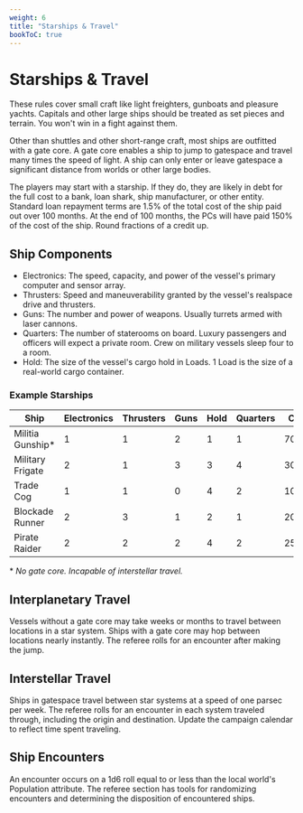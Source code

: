 ```yaml
---
weight: 6
title: "Starships & Travel"
bookToC: true
---
```


# Starships & Travel
These rules cover small craft like light freighters, gunboats and pleasure yachts. Capitals and other large ships should be treated as set pieces and terrain. You won't win in a fight against them.

Other than shuttles and other short-range craft, most ships are outfitted with a gate core. A gate core enables a ship to jump to gatespace and travel many times the speed of light. A ship can only enter or leave gatespace a significant distance from worlds or other large bodies.

The players may start with a starship. If they do, they are likely in debt for the full cost to a bank, loan shark, ship manufacturer, or other entity. Standard loan repayment terms are 1.5% of the total cost of the ship paid out over 100 months. At the end of 100 months, the PCs will have paid 150% of the cost of the ship. Round fractions of a credit up.

## Ship Components
* Electronics: The speed, capacity, and power of the vessel's primary computer and sensor array.
* Thrusters: Speed and maneuverability granted by the vessel's realspace drive and thrusters.
* Guns: The number and power of weapons. Usually turrets armed with laser cannons.
* Quarters: The number of staterooms on board. Luxury passengers and officers will expect a private room. Crew on military vessels sleep four to a room.
* Hold: The size of the vessel's cargo hold in Loads. 1 Load is the size of a real-world cargo container.

### Example Starships

| Ship | Electronics | Thrusters | Guns | Hold     | Quarters | Cost |
|------|---------|-------------|------|----------|-----------|-|
| Militia Gunship* | 1 | 1 | 2 | 1 | 1 | 700c | 
| Military Frigate | 2 | 1 | 3 | 3 | 4 | 3000c |
| Trade Cog | 1 | 1 | 0 | 4 | 2 | 1000c |
| Blockade Runner | 2 | 3 | 1 | 2 | 1 | 2000c |
| Pirate Raider | 2 | 2 | 2 | 4 | 2 | 2500c |

\* *No gate core. Incapable of interstellar travel.*

## Interplanetary Travel
Vessels without a gate core may take weeks or months to travel between locations in a star system. Ships with a gate core may hop between locations nearly instantly. The referee rolls for an encounter after making the jump.

## Interstellar Travel
Ships in gatespace travel between star systems at a speed of one parsec per week. The referee rolls for an encounter in each system traveled through, including the origin and destination. Update the campaign calendar to reflect time spent traveling.

## Ship Encounters
An encounter occurs on a 1d6 roll equal to or less than the local world's Population attribute. The referee section has tools for randomizing encounters and determining the disposition of encountered ships.